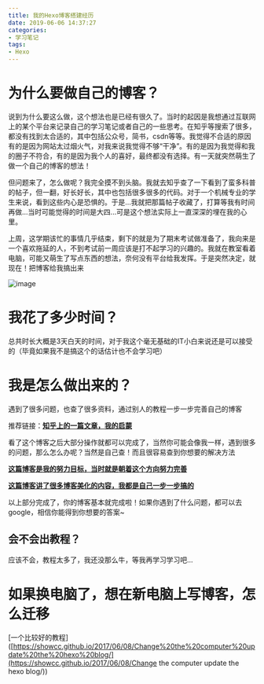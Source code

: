 ```yaml
---
title: 我的Hexo博客搭建经历
date: 2019-06-06 14:37:27
categories: 
- 学习笔记
tags:
- Hexo
---
```


# 为什么要做自己的博客？

说到为什么要这么做，这个想法也是已经有很久了。当时的起因是我想通过互联网上的某个平台来记录自己的学习笔记或者自己的一些思考。在知乎等搜索了很多，都没有找到太合适的，其中包括公众号，简书，csdn等等。我觉得不合适的原因有的是因为网站太过烟火气，对我来说我觉得不够“干净”。有的是因为我觉得和我的圈子不符合，有的是因为我个人的喜好，最终都没有选择。有一天就突然萌生了做一个自己的博客的想法！

但问题来了，怎么做呢？我完全摸不到头脑。我就去知乎查了一下看到了蛮多科普的帖子，但一翻，好长好长，其中也包括很多很多的代码。对于一个机械专业的学生来说，看到这些内心是恐惧的。于是...我就把那篇帖子收藏了，打算等我有时间再做...当时可能觉得的时间是大四...可是这个想法实际上一直深深的埋在我的心里。

上周，这学期该忙的事情几乎结束，剩下的就是为了期末考试做准备了，我向来是一个喜欢拖延的人，不到考试前一周应该是打不起学习的兴趣的。我就在教室看着电脑，可能又萌生了写点东西的想法，奈何没有平台给我发挥。于是突然决定，就现在！把博客给我搞出来

![image](http://pso1yp87m.bkt.clouddn.com/%E6%9D%8E%E4%BA%91%E9%BE%99.jpg)

# 我花了多少时间？

总共时长大概是3天白天的时间，对于我这个毫无基础的IT小白来说还是可以接受的（毕竟如果我不是搞这个的话估计也不会学习吧）

# 我是怎么做出来的？

遇到了很多问题，也查了很多资料，通过别人的教程一步一步完善自己的博客

推荐链接：[**知乎上的一篇文章，我的启蒙**](<https://zhuanlan.zhihu.com/p/26625249>) 

看了这个博客之后大部分操作就都可以完成了，当然你可能会像我一样，遇到很多的问题，那么怎么办呢？当然是自己查！而且很容易查到你想要的解决方法

[**这篇博客是我的努力目标，当时就是朝着这个方向努力完善**]([https://slanceli.top/2019/02/18/%E6%B7%B1%E5%BA%A6%E7%BE%8E%E5%8C%96Hexo%EF%BC%88NexT%E4%B8%BB%E9%A2%98%EF%BC%89/](https://slanceli.top/2019/02/18/深度美化Hexo（NexT主题）/))

[**这篇博客讲了很多博客美化的内容，我都是自己一步一步搞的**]([http://shenzekun.cn/hexo%E7%9A%84next%E4%B8%BB%E9%A2%98%E4%B8%AA%E6%80%A7%E5%8C%96%E9%85%8D%E7%BD%AE%E6%95%99%E7%A8%8B.html](http://shenzekun.cn/hexo的next主题个性化配置教程.html))

以上部分完成了，你的博客基本就完成啦！如果你遇到了什么问题，都可以去google，相信你能得到你想要的答案~

## 会不会出教程？

应该不会，教程太多了，我还没那么牛，等我再学习学习吧...

# 如果换电脑了，想在新电脑上写博客，怎么迁移

[一个比较好的教程]([https://showcc.github.io/2017/06/08/Change%20the%20computer%20update%20the%20hexo%20blog/](https://showcc.github.io/2017/06/08/Change the computer update the hexo blog/))

